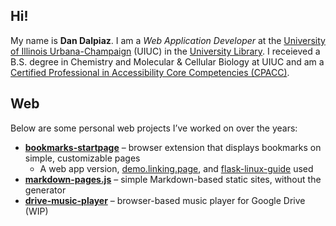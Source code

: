 
## Hi!

My name is **Dan Dalpiaz**. I am a _Web Application Developer_ at the [University of Illinois Urbana-Champaign](https://www.illinois.edu/) (UIUC) in the [University Library](https://www.library.illinois.edu/). I receieved a B.S. degree in Chemistry and Molecular & Cellular Biology at UIUC and am a [Certified Professional in Accessibility Core Competencies (CPACC)](https://www.credly.com/badges/f9d01b2d-f567-4348-9491-2bbb3235b107/public_url).

## Web

Below are some personal web projects I’ve worked on over the years:

- **[bookmarks-startpage](https://chromewebstore.google.com/detail/bookmarks-startpage/nkbcfcjndkpjejdfekeemdelppjdmlga)** – browser extension that displays bookmarks on simple, customizable pages
  - A web app version, [demo.linking.page](https://demo.linking.page/), and [flask-linux-guide](https://github.com/dandalpiaz/flask-linux-guide) used
- **[markdown-pages.js](https://dandalpiaz.github.io/markdown-pages.js/)** – simple Markdown-based static sites, without the generator
- **[drive-music-player](https://dandalpiaz.github.io/drive-music-player/)** – browser-based music player for Google Drive (WIP)

<!--
**dandalpiaz/dandalpiaz** is a ✨ _special_ ✨ repository because its `README.md` (this file) appears on your GitHub profile.

Here are some ideas to get you started:

- 🔭 I’m currently working on ...
- 🌱 I’m currently learning ...
- 👯 I’m looking to collaborate on ...
- 🤔 I’m looking for help with ...
- 💬 Ask me about ...
- 📫 How to reach me: ...
- 😄 Pronouns: ...
- ⚡ Fun fact: ...
-->
